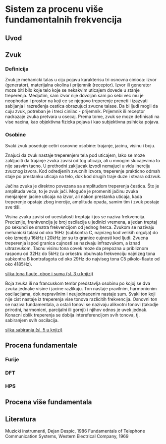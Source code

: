 # Sistem za procenu više fundamentalnih frekvencija

## Uvod
## Zvuk

### Definicija
Zvuk je mehanicki talas u ciju pojavu karakterisu tri osnovna cinioca: izvor (generator), materijalna okolina i prijemnik (receptor). Izvor ili generator moze biti bilo koje telo koje se nekakvim uticajem dovede u stanje treperenja. Medjutim, sam izvor nije dovoljan sam po sebi vec mu je neophodan i prostor na koji ce se njegovo treperenje preneti i izazvati sabijanja i razređenja cestica obrazujuci zvucne talase. Da bi ljudi mogli da cuju zvuk, potreban je i treci cinilac - prijemnik. Prijemnik ili receptor nadrazaje zvuka pretvara u osecaj. Prema tome, zvuk se moze definisati na vise nacina, kao objektivna fizicka pojava i kao subjektivna psihicka pojava.

### Osobine
Svaki zvuk poseduje cetiri osnovne osobine: trajanje, jacinu, visinu i boju.

Znajuci da zvuk nastaje treperenjem tela pod uticajem, lako se moze zakljuciti da trajanje zvuka zavisi od tog uticaja, ali u mnogim slucajevima to nije sasvim tacno. U prethodni zakljucak izvodi nemajuci u vidu inerciju zvucnog izvora. Kod odredjenih zvucnih izvora, treperenje prakticno odmah staje po prestanku uticaja na telo, dok kod drugih traje duze i stvara odzvuk.

Jačina zvuka je direktno povezana sa amplitudom treperenja čestica. Što je amplituda veća, to je zvuk jači. Moguće je promeniti jačinu zvuka menjanjem jacine uticaja na izvor, ali nakon prestanka uticaja, kada treperenje opstaje zbog inercije, amplituda opada, samim tim i zvuk postaje sve tiši.

Visina zvuka zavisi od ucestalosti treptaja i jos se naziva frekvencija. Preciznije, frenkvencija je broj oscilacija u jedinici vremena, a jedan treptaj po sekundi se smatra frekvencijom od jednog herca. Zvukom se nazivaju mehanicki talasi od oko 16Hz (subkontra C, najnizeg kod velikih orgulja) do oko izmedju 16kHz i 20kHz jer su to granice cujnosti kod ljudi. Zvucna treperenja ispod granica cujnosti se nazivaju infrazvukom, a iznad ultrazvukom. Tacnu visinu tona covek moze da prepozna u pribliznom rasponu od 32Hz do 5kHz (u orkestru obuhvata frekvenciju najnizeg tona subkontra B kontrafagota od oko 29Hz do najviseg tona C5 pikolo-flaute od oko 4185Hz).

[slika tona flaute, oboe i suma (sl. 3 u knjizi)](#)

Boja zvuka ili na francuskom tembr predstavlja osobinu po kojoj se dva zvuka jednake visine i jacine razlikuju. Ton nastaje pravilnim, harmonicnim oscilacijama, dok nepravilnim i neujednacenim nastaje sum. Svaki ton koji nije cist nastaje iz treperenja vise tonova razlicitih frekvencija. Osnovni ton se naziva fundamentala, a ostali tonovi se nazivaju alikvotni tonovi (takodje prirodni, harmonicni, parcijalni ili gornji) i njihov odnos je uvek jednak. Konacni oblik treperenja se dobija intereferencijom svih tonova, tj. sabiranjem svih oscilacija.

[slika sabiranja (sl. 5 u knjizi)](#)

## Procena fundamentale
### Furije
### DFT
### HPS
## Procena više fundamentala


## Literatura
Muzicki instrumenti, Dejan Despic, 1986
Fundamentals of Telephone Communication Systems, Western Electrical Company, 1969